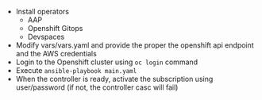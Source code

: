 - Install operators
  - AAP
  - Openshift Gitops
  - Devspaces
- Modify vars/vars.yaml and provide the proper the openshift api endpoint and the AWS credentials
- Login to the Openshift cluster using `oc login` command
- Execute `ansible-playbook main.yaml`
- When the controller is ready, activate the subscription using user/password (if not, the controller casc will fail)
